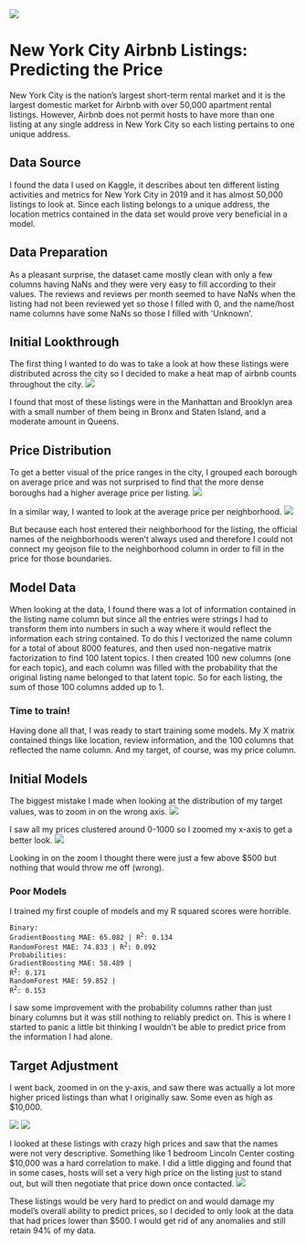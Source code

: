 ![](https://tophotel.news/wp-content/uploads/2019/03/New-York-City-Brooklyn-Bridge-Panorama-Juergen-Roth-2.jpg)
# New York City Airbnb Listings: Predicting the Price
New York City is the nation’s largest short-term rental market and it is the largest domestic market for Airbnb with over 50,000 apartment rental listings. However, Airbnb does not permit hosts to have more than one listing at any single address in New York City so each listing pertains to one unique address. 
## Data Source
I found the data I used on Kaggle, it describes about ten different listing activities and metrics for New York City in 2019 and it has almost 50,000 listings to look at. Since each listing belongs to a unique address, the location metrics contained in the data set would prove very beneficial in a model.
## Data Preparation
As a pleasant surprise, the dataset came mostly clean with only a few columns having NaNs and they were very easy to fill according to their values. The reviews and reviews per month seemed to have NaNs when the listing had not been reviewed yet so those I filled with 0, and the name/host name columns have some NaNs so those I filled with 'Unknown'.
## Initial Lookthrough
The first thing I wanted to do was to take a look at how these listings were distributed across the city so I decided to make a heat map of airbnb counts throughout the city. 
![](https://github.com/ddiaz164/airbnb_newyork/blob/master/images/heat_map.png)

I found that most of these listings were in the Manhattan and Brooklyn area with a small number of them being in Bronx and Staten Island, and a moderate amount in Queens.
## Price Distribution
To get a better visual of the price ranges in the city, I grouped each borough on average price and was not surprised to find that the more dense boroughs had a higher average price per listing. 
![](https://github.com/ddiaz164/airbnb_newyork/blob/master/images/choro_boroughs.PNG)

In a similar way, I wanted to look at the average price per neighborhood. 
![](https://github.com/ddiaz164/airbnb_newyork/blob/master/images/choro_wrong.PNG)

But because each host entered their neighborhood for the listing, the official names of the neighborhoods weren’t always used and therefore I could not connect my geojson file to the neighborhood column in order to fill in the price for those boundaries.

## Model Data
When looking at the data, I found there was a lot of information contained in the listing name column but since all the entries were strings I had to transform them into numbers in such a way where it would reflect the information each string contained. To do this I vectorized the name column for a total of about 8000 features, and then used non-negative matrix factorization to find 100 latent topics. I then created 100 new columns (one for each topic), and each column was filled with the probability that the original listing name belonged to that latent topic. So for each listing, the sum of those 100 columns added up to 1.
### Time to train!
Having done all that, I was ready to start training some models. My X matrix contained things like location, review information, and the 100 columns that reflected the name column. And my target, of course, was my price column.
## Initial Models
The biggest mistake I made when looking at the distribution of my target values, was to zoom in on the wrong axis.
![](https://github.com/ddiaz164/airbnb_newyork/blob/master/images/price_dist.PNG)

I saw all my prices clustered around 0-1000 so I zoomed my x-axis to get a better look.
![](https://github.com/ddiaz164/airbnb_newyork/blob/master/images/price_initial.png)

Looking in on the zoom I thought there were just a few above $500 but nothing that would throw me off (wrong).
### Poor Models
I trained my first couple of models and my R squared scores were horrible. 

<code>Binary: </code>  
<code>GradientBoosting   MAE: 65.082 | R<sup>2</sup>: 0.134 </code><br>
<code>RandomForest       MAE: 74.833 | R<sup>2</sup>: 0.092 </code><br>
<code>Probabilities: </code><br>
<code>GradientBoosting   MAE: 58.489 | R<sup>2</sup>: 0.171 </code><br>
<code>RandomForest       MAE: 59.852 | R<sup>2</sup>: 0.153 </code>

I saw some improvement with the probability columns rather than just binary columns but it was still nothing to reliably predict on. This is where I started to panic a little bit thinking I wouldn’t be able to predict price from the information I had alone.
## Target Adjustment
I went back, zoomed in on the y-axis, and saw there was actually a lot more higher priced listings than what I originally saw. Some even as high as $10,000. 

![](https://github.com/ddiaz164/airbnb_newyork/blob/master/images/price_zoom.PNG)
![](https://github.com/ddiaz164/airbnb_newyork/blob/master/images/listing_name.PNG)

I looked at these listings with crazy high prices and saw that the names were not very descriptive. Something like 1 bedroom Lincoln Center costing $10,000 was a hard correlation to make. I did a little digging and found that in some cases, hosts will set a very high price on the listing just to stand out, but will then negotiate that price down once contacted. 
![](https://github.com/ddiaz164/airbnb_newyork/blob/master/images/cutoff.png)

These listings would be very hard to predict on and would damage my model’s overall ability to predict prices, so I decided to only look at the data that had prices lower than $500. I would get rid of any anomalies and still retain 94% of my data.


